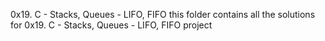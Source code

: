 0x19. C - Stacks, Queues - LIFO, FIFO
this folder contains all the solutions for 0x19. C - Stacks, Queues - LIFO, FIFO project
